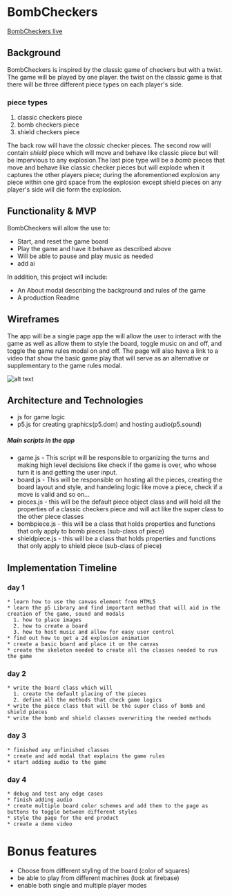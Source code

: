 # BombCheckers
  [BombCheckers live]()

## Background
  BombCheckers is inspired by the classic game of checkers but with a twist. The game will be played by one player. the twist on the classic game is that there will be three different piece types on each player's side.  

### piece types
  1. classic checkers piece
  2. bomb checkers piece
  3. shield checkers piece

  The back row will have the *classic* checker pieces. The second row will contain
  *shield* piece which will move  and behave like classic piece but will be impervious to any explosion.The last pice type will be a *bomb* pieces that move and behave like classic checker pieces but will explode when it captures the other players piece; during the aforementioned explosion any piece within one gird space from the explosion except shield pieces on any player's side will die form the explosion.

## Functionality & MVP

  BombCheckers will allow the use  to:

  * Start, and reset the game board
  * Play the game and have it behave as described above
  * Will be able to pause and play music as needed
  * add ai

  In addition, this project will include:

  * An About modal describing the background and rules of the game
  * A production Readme


## Wireframes
  The app will be a single page app the will allow the user to interact with the game as well as allow them to style the board, toggle music on and off, and toggle the game rules modal on and off. The page will also have a link to a video that show the basic game play that will serve as an alternative or supplementary to the game rules modal.

![alt text](https://github.com/bkargaw/BombCheckers/blob/master/asset/BombChecker.png)

## Architecture and Technologies
  * js for game logic
  * p5.js for creating graphics(p5.dom) and hosting audio(p5.sound)
##### Main scripts in the app
  * game.js  - This script will be responsible to organizing the turns and making high level decisions like check if the game is over, who whose turn it is  and getting the user input.
  * board.js - This will be responsible on hosting all the pieces, creating the board layout and style, and handeling logic like move a piece, check if a move is valid and so on...
  * pieces.js - this will be the default piece object class and will hold all the properties of a classic checkers piece and will act like the super class to the other piece classes
  * bombpiece.js - this will be a class that holds properties and functions that only apply to bomb pieces (sub-class of piece)
  * shieldpiece.js - this will be a class that holds properties and functions that only apply to shield piece (sub-class of piece)

## Implementation Timeline

### day 1
    * learn how to use the canvas element from HTML5
    * learn the p5 Library and find important method that will aid in the creation of the game, sound and modals  
      1. how to place images
      2. how to create a board
      3. how to host music and allow for easy user control
    * find out how to get a 2d explosion animation
    * create a basic board and place it on the canvas
    * create the skeleton needed to create all the classes needed to run the game

### day 2
    * write the board class which will
      1. create the default placing of the pieces
      2. define all the methods that check game logics
    * write the piece class that will be the super class of bomb and shield pieces
    * write the bomb and shield classes overwriting the needed methods
### day 3
    * finished any unfinished classes
    * create and add modal that explains the game rules
    * start adding audio to the game
### day 4
    * debug and test any edge cases
    * finish adding audio
    * create multiple board color schemes and add them to the page as buttons to toggle between different styles
    * style the page for the end product
    * create a demo video

# Bonus features
  * Choose from different styling of the board (color of squares)
  * be able to play from different machines (look at firebase)
  * enable both single and multiple player modes
